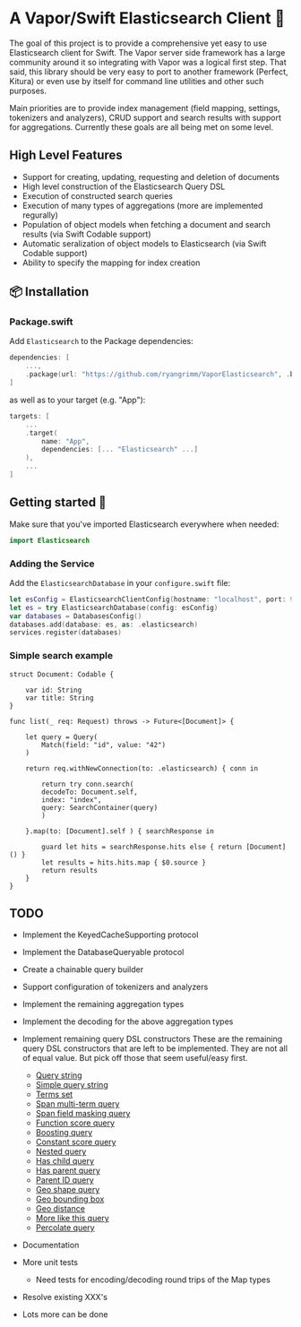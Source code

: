 # A Vapor/Swift Elasticsearch Client 🔎

The goal of this project is to provide a comprehensive yet easy to use
Elasticsearch client for Swift. The Vapor server side framework has a large
community around it so integrating with Vapor was a logical first step.  That
said, this library should be very easy to port to another framework (Perfect,
Kitura) or even use by itself for command line utilities and other such
purposes.

Main priorities are to provide index management (field mapping, settings,
tokenizers and analyzers), CRUD support and search results with support for
aggregations. Currently these goals are all being met on some level.

## High Level Features

* Support for creating, updating, requesting and deletion of documents
* High level construction of the Elasticsearch Query DSL
* Execution of constructed search queries
* Execution of many types of aggregations (more are implemented regurally)
* Population of object models when fetching a document and search results (via Swift Codable support)
* Automatic seralization of object models to Elasticsearch (via Swift Codable support)
* Ability to specify the mapping for index creation

## 📦 Installation

### Package.swift

Add `Elasticsearch` to the Package dependencies:
```swift
dependencies: [
    ...,
    .package(url: "https://github.com/ryangrimm/VaporElasticsearch", .branch("master"))
]
```

as well as to your target (e.g. "App"):

```swift
targets: [
    ...
    .target(
        name: "App",
        dependencies: [... "Elasticsearch" ...]
    ),
    ...
]
```

## Getting started 🚀

Make sure that you've imported Elasticsearch everywhere when needed:

```swift
import Elasticsearch
```

### Adding the Service

Add the `ElasticsearchDatabase` in your `configure.swift` file:

```swift
let esConfig = ElasticsearchClientConfig(hostname: "localhost", port: 9200)
let es = try ElasticsearchDatabase(config: esConfig)
var databases = DatabasesConfig()
databases.add(database: es, as: .elasticsearch)
services.register(databases)
```

### Simple search example

```
struct Document: Codable {

    var id: String
    var title: String
}

func list(_ req: Request) throws -> Future<[Document]> {

	let query = Query(
	    Match(field: "id", value: "42")
	)

	return req.withNewConnection(to: .elasticsearch) { conn in

	    return try conn.search(
		decodeTo: Document.self,
		index: "index",
		query: SearchContainer(query)
	    )

	}.map(to: [Document].self ) { searchResponse in

	    guard let hits = searchResponse.hits else { return [Document]() }
	    let results = hits.hits.map { $0.source }
	    return results
	}
}
```

## TODO

* Implement the KeyedCacheSupporting protocol
* Implement the DatabaseQueryable protocol
* Create a chainable query builder
* Support configuration of tokenizers and analyzers
* Implement the remaining aggregation types
* Implement the decoding for the above aggregation types
* Implement remaining query DSL constructors
	These are the remaining query DSL constructors that are left to be
	implemented. They are not all of equal value. But pick off those that seem
	useful/easy first.

	* [Query string](https://www.elastic.co/guide/en/elasticsearch/reference/current/query-dsl-query-string-query.html)
	* [Simple query string](https://www.elastic.co/guide/en/elasticsearch/reference/current/query-dsl-simple-query-string-query.html)
	* [Terms set](https://www.elastic.co/guide/en/elasticsearch/reference/current/query-dsl-terms-set-query.html)
	* [Span multi-term query](https://www.elastic.co/guide/en/elasticsearch/reference/current/query-dsl-span-multi-term-query.html)
	* [Span field masking query](https://www.elastic.co/guide/en/elasticsearch/reference/current/query-dsl-span-field-masking-query.html)
	* [Function score query](https://www.elastic.co/guide/en/elasticsearch/reference/current/query-dsl-function-score-query.html)
	* [Boosting query](https://www.elastic.co/guide/en/elasticsearch/reference/current/query-dsl-boosting-query.html)
	* [Constant score query](https://www.elastic.co/guide/en/elasticsearch/reference/current/query-dsl-constant-score-query.html)
	* [Nested query](https://www.elastic.co/guide/en/elasticsearch/reference/current/query-dsl-nested-query.html)
	* [Has child query](https://www.elastic.co/guide/en/elasticsearch/reference/current/query-dsl-has-child-query.html)
	* [Has parent query](https://www.elastic.co/guide/en/elasticsearch/reference/current/query-dsl-has-parent-query.html)
	* [Parent ID query](https://www.elastic.co/guide/en/elasticsearch/reference/current/query-dsl-parent-id-query.html)
	* [Geo shape query](https://www.elastic.co/guide/en/elasticsearch/reference/current/query-dsl-geo-shape-query.html)
	* [Geo bounding box](https://www.elastic.co/guide/en/elasticsearch/reference/current/query-dsl-geo-bounding-box-query.html)
	* [Geo distance](https://www.elastic.co/guide/en/elasticsearch/reference/current/query-dsl-geo-distance-query.html)
	* [More like this query](https://www.elastic.co/guide/en/elasticsearch/reference/current/query-dsl-mlt-query.html)
	* [Percolate query](https://www.elastic.co/guide/en/elasticsearch/reference/current/query-dsl-percolate-query.html)

* Documentation 
* More unit tests
	* Need tests for encoding/decoding round trips of the Map types
* Resolve existing XXX's
* Lots more can be done
